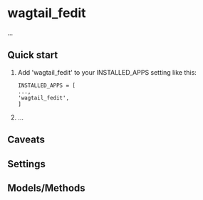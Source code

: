 wagtail_fedit
=============

...

Quick start
-----------

1. Add 'wagtail_fedit' to your INSTALLED_APPS setting like this:

   ```
   INSTALLED_APPS = [
   ...,
   'wagtail_fedit',
   ]
   ```
2. ...

## Caveats

## Settings

## Models/Methods
